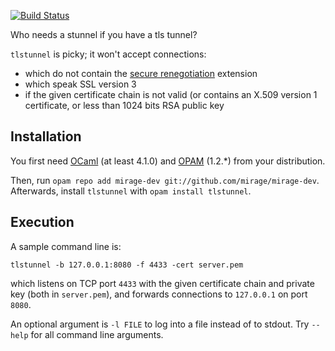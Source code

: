 [![Build Status](https://travis-ci.org/hannesm/tlstunnel.svg?branch=master)](https://travis-ci.org/hannesm/tlstunnel)

Who needs a stunnel if you have a tls tunnel?

`tlstunnel` is picky; it won't accept connections:
- which do not contain the [secure renegotiation](https://tools.ietf.org/html/rfc5746) extension
- which speak SSL version 3
- if the given certificate chain is not valid (or contains an X.509 version 1 certificate, or less than 1024 bits RSA public key

## Installation

You first need [OCaml](https://ocaml.org) (at least 4.1.0) and
[OPAM](https://opam.ocaml.org) (1.2.*) from your distribution.

Then, run `opam repo add mirage-dev
git://github.com/mirage/mirage-dev`. Afterwards, install `tlstunnel`
with `opam install tlstunnel`.

## Execution

A sample command line is:

`tlstunnel -b 127.0.0.1:8080 -f 4433 -cert server.pem`

which listens on TCP port `4433` with the given certificate chain
and private key (both in `server.pem`), and forwards
connections to `127.0.0.1` on port `8080`.

An optional argument is `-l FILE` to log into a file instead of to
stdout.  Try `--help` for all command line arguments.
